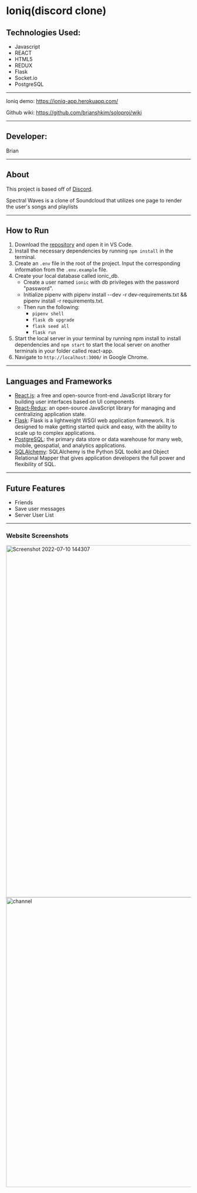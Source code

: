 # Ioniq(discord clone)
## Technologies Used:
* Javascript
* REACT
* HTML5
* REDUX
* Flask
* Socket.io
* PostgreSQL
***
Ioniq demo: https://ioniq-app.herokuapp.com/

Github wiki: https://github.com/brianshkim/soloproj/wiki
***
## Developer:
Brian


***
## About
This project is based off of [Discord](https://discord.com).

Spectral Waves is a clone of Soundcloud that utilizes one page to render the user's songs and playlists

***

## How to Run
1. Download the [repository]((https://github.com/brianshkim/discordclone)) and open it in VS Code.
2. Install the necessary dependencies by running `npm install` in the terminal.
3. Create an `.env` file in the root of the project. Input the corresponding information from the `.env.example` file.
4. Create your local database called ionic_db.
    * Create a user named `ionic` with db privileges with the password "password".
    * Initialize pipenv with pipenv install --dev -r dev-requirements.txt && pipenv install -r requirements.txt.
    * Then run the following:
        * `pipenv shell`
        * `flask db upgrade`
        * `flask seed all`
        * `flask run`
5. Start the local server in your terminal by running npm install to install dependencies and `npm start` to start the local server on another terminals in your folder called react-app.
6. Navigate to `http://localhost:3000/` in Google Chrome.

***

## Languages and Frameworks
* [React.js](https://reactjs.org/docs/getting-started.html): a free and open-source front-end JavaScript library for building user interfaces based on UI components
* [React-Redux](https://react-redux.js.org/): an open-source JavaScript library for managing and centralizing application state. 
* [Flask](https://flask.palletsprojects.com/en/2.1.x/): Flask is a lightweight WSGI web application framework. It is designed to make getting started quick and easy, with the ability to scale up to complex applications. 
* [PostgreSQL](https://www.postgresql.org/): the primary data store or data warehouse for many web, mobile, geospatial, and analytics applications.
* [SQLAlchemy](https://www.sqlalchemy.org/): SQLAlchemy is the Python SQL toolkit and Object Relational Mapper that gives application developers the full power and flexibility of SQL.

***

## Future Features
* Friends
* Save user messages
* Server User List


***



### Website Screenshots

<img width="957" alt="Screenshot 2022-07-10 144307" src="https://user-images.githubusercontent.com/28768561/178629757-16e1ed16-7e93-4e1a-a3ef-901f225585f8.png">
<img width="788" alt="channel" src="https://user-images.githubusercontent.com/28768561/178629762-3a336499-4ee0-4252-ac0d-d4f7f3fa7049.png">

